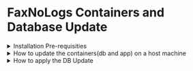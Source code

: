 # FaxNoLogs Containers and Database Update

<details><summary>Installation Pre-requisities</summary>
<p>

- Please make sure you have apply the [Initial Setup](https://github.com/kparginos/faxnologs-dbsetup).
	
>### If you already have done it, **DO NOT RUN IT AGAIN !!!**

</p>
</details>

<details><summary>How to update the containers(db and app) on a host machine</summary>
<p>

In order to update the latest containers you need to do the following:

* For the Windows Host run this command:

```
docker-compose -f FaxNoLogs-Containers-WinSetup.yml pull
```

* For the Linux Host run this command:

```
docker-compose -f FaxNoLogs-Containers-LinuxSetup.yml pull
```

Once finished run the following to update the web app container:

```
docker-compose up -d --no-deps faxnologs_webapp
```


</p>
</details>

<details><summary>How to apply the DB Update</summary>
<p>
At the host machine run the following:

```
docker exec faxnologs_webapp bash -c "apt-get update && apt-get -y install wget && wget --no-check-certificate https://github.com/kparginos/faxnologs-dbupdate/raw/main/DBUpdate.tar && mkdir dbupdate && tar xf DBUpdate.tar -C dbupdate && cd dbupdate && sed -i 's/localhost,1433/db/g' appsettings.json && dotnet FaxNoLogs.Migrations.dll -u"
```

The above command, should it run correctly, must apply the following:

  1. Update the container's OS
  2. Install **wget** utility
  3. Use wget to download the **DBUpdate.tar**
  4. Extract to above folder the contents of DBUpdate.tar
  5. Switch to dbsetup folder
  6. Run the DB update script
	
If the last command that updates the database completes successfully, there should be the following output to console:

```
Start Database Update...
Create Views...
Create Views - OK
Database Update Completed
```
</p>
</details>

